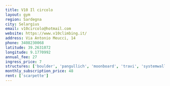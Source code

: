 ```yaml
---
title: V10 Il circolo
layout: gym
region: Sardegna
city: Selargius
email: v10circolo@hotmail.com
website: https://www.v10climbing.it/
address: Via Antonio Meucci, 14
phone: 3408230068
latitude: 39.2631072
longitude: 9.1770992
annual_fee: 27
ingress_price: 7
structures: ['boulder', 'pangullich', 'moonboard', 'travi', 'systemwall']
monthly_subscription_price: 48
rent: ['scarpette']
---
```


